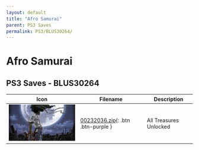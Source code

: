 ```yaml
---
layout: default
title: "Afro Samurai"
parent: PS3 Saves
permalink: PS3/BLUS30264/
---
```

# Afro Samurai

## PS3 Saves - BLUS30264

| Icon | Filename | Description |
|------|----------|-------------|
| ![Afro Samurai](ICON0.PNG) | [00232036.zip](00232036.zip){: .btn .btn-purple } | All Treasures Unlocked |
